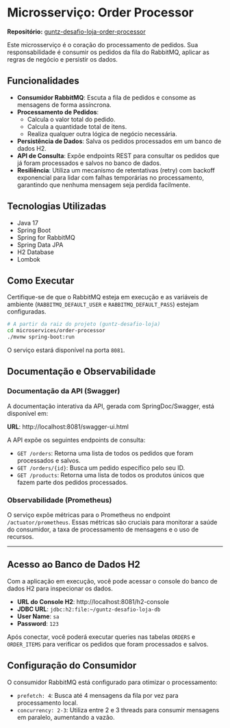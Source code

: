 # Microsserviço: Order Processor

**Repositório:** [guntz-desafio-loja-order-processor](https://github.com/ricardoguntzell/guntz-desafio-loja-order-processor)

Este microsserviço é o coração do processamento de pedidos. Sua responsabilidade é consumir os pedidos da fila do RabbitMQ, aplicar as regras de negócio e persistir os dados.

## Funcionalidades

- **Consumidor RabbitMQ**: Escuta a fila de pedidos e consome as mensagens de forma assíncrona.
- **Processamento de Pedidos**:
  - Calcula o valor total do pedido.
  - Calcula a quantidade total de itens.
  - Realiza qualquer outra lógica de negócio necessária.
- **Persistência de Dados**: Salva os pedidos processados em um banco de dados H2.
- **API de Consulta**: Expõe endpoints REST para consultar os pedidos que já foram processados e salvos no banco de dados.
- **Resiliência**: Utiliza um mecanismo de retentativas (retry) com backoff exponencial para lidar com falhas temporárias no processamento, garantindo que nenhuma mensagem seja perdida facilmente.

## Tecnologias Utilizadas

- Java 17
- Spring Boot
- Spring for RabbitMQ
- Spring Data JPA
- H2 Database
- Lombok

## Como Executar

Certifique-se de que o RabbitMQ esteja em execução e as variáveis de ambiente (`RABBITMQ_DEFAULT_USER` e `RABBITMQ_DEFAULT_PASS`) estejam configuradas.

```bash
# A partir da raiz do projeto (guntz-desafio-loja)
cd microservices/order-processor
./mvnw spring-boot:run
```

O serviço estará disponível na porta `8081`.

## Documentação e Observabilidade

### Documentação da API (Swagger)

A documentação interativa da API, gerada com SpringDoc/Swagger, está disponível em:

**URL**: http://localhost:8081/swagger-ui.html

A API expõe os seguintes endpoints de consulta:

- `GET /orders`: Retorna uma lista de todos os pedidos que foram processados e salvos.
- `GET /orders/{id}`: Busca um pedido específico pelo seu ID.
- `GET /products`: Retorna uma lista de todos os produtos únicos que fazem parte dos pedidos processados.


### Observabilidade (Prometheus)

O serviço expõe métricas para o Prometheus no endpoint `/actuator/prometheus`. Essas métricas são cruciais para monitorar a saúde do consumidor, a taxa de processamento de mensagens e o uso de recursos.

---

## Acesso ao Banco de Dados H2

Com a aplicação em execução, você pode acessar o console do banco de dados H2 para inspecionar os dados.

- **URL do Console H2**: http://localhost:8081/h2-console
- **JDBC URL**: `jdbc:h2:file:~/guntz-desafio-loja-db`
- **User Name**: `sa`
- **Password**: `123`

Após conectar, você poderá executar queries nas tabelas `ORDERS` e `ORDER_ITEMS` para verificar os pedidos que foram processados e salvos.

## Configuração do Consumidor

O consumidor RabbitMQ está configurado para otimizar o processamento:
- `prefetch: 4`: Busca até 4 mensagens da fila por vez para processamento local.
- `concurrency: 2-3`: Utiliza entre 2 e 3 threads para consumir mensagens em paralelo, aumentando a vazão.